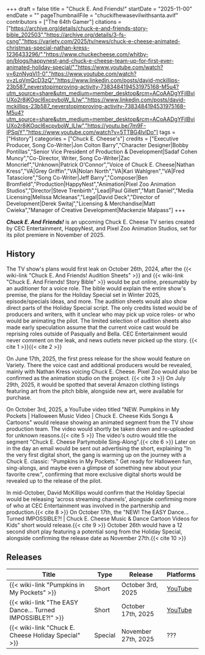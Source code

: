 +++
draft = false
title = "Chuck E. And Friends!"
startDate = "2025-11-00"
endDate = ""
pageThumbnailFile = "chuckifhewasevilwithsanta.avif"
contributors = ["The 64th Gamer"]
citations = ["https://archive.org/details/chuck-e-and-friends-story-bible_202503","https://archive.org/details/3-fs-csng","https://variety.com/2025/tv/news/chuck-e-cheese-animated-christmas-special-nathan-kress-1236433296/","https://www.chuckecheese.com/whitby-on/blogs/happynest-and-chuck-e-cheese-team-up-for-first-ever-animated-holiday-special/","https://www.youtube.com/watch?v=6znNyqVI1-0","https://www.youtube.com/watch?v=zLqVmQcD3zQ","https://www.linkedin.com/posts/david-mckillips-23b587_neverstopimproving-activity-7383484194531975168-M5u4?utm_source=share&utm_medium=member_desktop&rcm=ACoAADgYFjIBviUXo2r8jKOqcI6xcpvboW_ILIw","https://www.linkedin.com/posts/david-mckillips-23b587_neverstopimproving-activity-7383484194531975168-M5u4?utm_source=share&utm_medium=member_desktop&rcm=ACoAADgYFjIBviUXo2r8jKOqcI6xcpvboW_ILIw","https://youtu.be/7m9F-lPSqjY","https://www.youtube.com/watch?v=5TTBG4lvlDo"]
tags = ["History"]
categories = ["Chuck E. Cheese's"]
credits = ["Executive Producer, Song Co-Writer|Jon Colton Barry","Character Designer|Bobby Pontillas","Senior Vice President of Production & Development|Sadaf Cohen Muncy","Co-Director, Writer, Song Co-Writer|Zac Moncrief","Unknown|Patrick O'Connor","Voice of Chuck E. Cheese|Nathan Kress","VA|Grey Griffin","VA|Nolan North","VA|Kari Wahlgren","VA|Fred Tatasciore","Song Co-Writer|Jeff Barry","Composer|Ben Bromfield","Production|HappyNest","Animation|Pixel Zoo Animation Studios","Director|Steve Trenbirth","Lead|Paul Gillett","Matt Daniel","Media Licensing|Melissa Mcleanas","Legal|David Deck","Director of Development|Derek Switaj","Licensing & Merchandise|Matt Cwieka","Manager of Creative Development|Mackenzie Malpass"]
+++

***Chuck E. And Friends!*** is an upcoming Chuck E. Cheese TV series created by CEC Entertainment, HappyNest, and Pixel Zoo Animation Studios, set for its pilot premiere in November of 2025.

## History
The TV show's plans would first leak on October 26th, 2024, after the {{< wiki-link "Chuck E. And Friends! Audition Sheets" >}} and {{< wiki-link "Chuck E. And Friends! Story Bible" >}} would be put online, presumably by an auditioner for a voice role. The bible would explain the entire show's premise, the plans for the Holiday Special set in Winter 2025, episode/specials ideas, and more. The audition sheets would also show direct parts of the Holiday Special script. The only credits listed would be of producers and writers, with it unclear who may pick up voice roles- or who would be animating the pilot. The limited selection of audition sheets also made early speculation assume that the current voice cast would be reprising roles outside of Pasqually and Bella. CEC Entertainment would never comment on the leak, and news outlets never picked up the story. {{< cite 1 >}}{{< cite 2 >}}

On June 17th, 2025, the first press release for the show would feature on Variety. There the voice cast and additional producers would be revealed, mainly with Nathan Kress voicing Chuck E. Cheese. Pixel Zoo would also be confirmed as the animation studio on the project. {{< cite 3 >}} On July 29th, 2025, it would be spotted that several Amazon clothing listings featuring art from the pitch bible, alongside new art, were available for purchase. 

On October 3rd, 2025, a YouTube video titled "NEW. Pumpkins in My Pockets | Halloween Music Video | Chuck E. Cheese Kids Songs & Cartoons" would release showing an animated segment from the TV show production team. The video would shortly be taken down and re-uploaded for unknown reasons.{{< cite 5 >}} The video's outro would title the segment "Chuck E. Cheese Partymobile Sing-Along".{{< cite 6 >}} Later on in the day an email would be sent out advertising the short, explaining "In the very first digital short, the gang is warming up on the journey with a Chuck E. classic: "Pumpkins in My Pockets." Get ready for Halloween fun, sing-alongs, and maybe even a glimpse of something new about your favorite crew.", confirming that more exclusive digital shorts would be revealed up to the release of the pilot. 

In mid-October, David McKillips would confirm that the Holiday Special would be releasing 'across streaming channels', alongside confirming more of who at CEC Entertainment was involved in the partnership and production.{{< cite 8 >}} On October 17th, the "NEW! The EASY Dance... Turned IMPOSSIBLE?! | Chuck E. Cheese Music & Dance Cartoon Videos for Kids" short would release.{{< cite 9 >}} October 26th would have a 12 second short play featuring a potential song from the Holiday Special, alongside confirming the release date as November 27th.{{< cite 10 >}}

## Releases

| Title                                                     | Type    | Release             | Platforms                                  |
|-----------------------------------------------------------|---------|---------------------|--------------------------------------------|
| {{< wiki-link "Pumpkins in My Pockets" >}}                | Short   | October 3rd, 2025   | [YouTube](https://youtu.be/zLqVmQcD3zQ)    |
| {{< wiki-link "The EASY Dance... Turned IMPOSSIBLE?!" >}} | Short   | October 17th, 2025  | [YouTube](https://youtu.be/7m9F-lPSqjY)    |
| {{< wiki-link "Chuck E. Cheese Holiday Special" >}}       | Special | November 27th, 2025 | ???                                        |